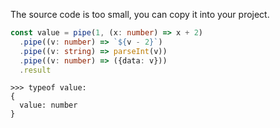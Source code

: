 The source code is too small, you can copy it into your project.

```typescript
const value = pipe(1, (x: number) => x + 2)
  .pipe((v: number) => `${v - 2}`)
  .pipe((v: string) => parseInt(v))
  .pipe((v: number) => ({data: v}))
  .result
```

```
>>> typeof value: 
{
  value: number
}
```
